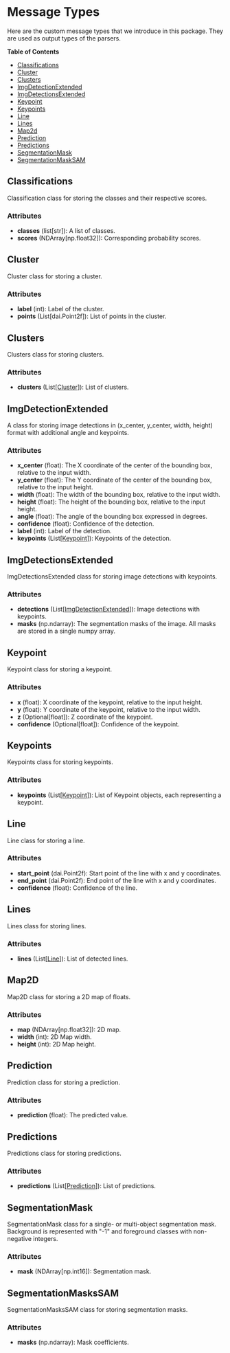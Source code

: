 # Message Types

Here are the custom message types that we introduce in this package. They are used as output types of the parsers.

**Table of Contents**

- [Classifications](#classifications)
- [Cluster](#cluster)
- [Clusters](#clusters)
- [ImgDetectionExtended](#imgdetectionextended)
- [ImgDetectionsExtended](#imgdetectionsextended)
- [Keypoint](#keypoint)
- [Keypoints](#keypoints)
- [Line](#line)
- [Lines](#lines)
- [Map2d](#map2d)
- [Prediction](#prediction)
- [Predictions](#predictions)
- [SegmentationMask](#segmentationmask)
- [SegmentationMaskSAM](#segmentationmaskssam)

## Classifications

Classification class for storing the classes and their respective scores.

### Attributes

- **classes** (list\[str\]): A list of classes.
- **scores** (NDArray\[np.float32\]): Corresponding probability scores.

## Cluster

Cluster class for storing a cluster.

### Attributes

- **label** (int): Label of the cluster.
- **points** (List\[dai.Point2f\]): List of points in the cluster.

## Clusters

Clusters class for storing clusters.

### Attributes

- **clusters** (List\[[Cluster](#cluster)\]): List of clusters.

## ImgDetectionExtended

A class for storing image detections in (x_center, y_center, width, height) format with additional angle and keypoints.

### Attributes

- **x_center** (float): The X coordinate of the center of the bounding box, relative to the input width.
- **y_center** (float): The Y coordinate of the center of the bounding box, relative to the input height.
- **width** (float): The width of the bounding box, relative to the input width.
- **height** (float): The height of the bounding box, relative to the input height.
- **angle** (float): The angle of the bounding box expressed in degrees.
- **confidence** (float): Confidence of the detection.
- **label** (int): Label of the detection.
- **keypoints** (List\[[Keypoint](#keypoint)\]): Keypoints of the detection.

## ImgDetectionsExtended

ImgDetectionsExtended class for storing image detections with keypoints.

### Attributes

- **detections** (List\[[ImgDetectionExtended](#imgdetectionextended)\]): Image detections with keypoints.
- **masks** (np.ndarray): The segmentation masks of the image. All masks are stored in a single numpy array.

## Keypoint

Keypoint class for storing a keypoint.

### Attributes

- **x** (float): X coordinate of the keypoint, relative to the input height.
- **y** (float): Y coordinate of the keypoint, relative to the input width.
- **z** (Optional\[float\]): Z coordinate of the keypoint.
- **confidence** (Optional\[float\]): Confidence of the keypoint.

## Keypoints

Keypoints class for storing keypoints.

### Attributes

- **keypoints** (List\[[Keypoint](#keypoint)\]): List of Keypoint objects, each representing a keypoint.

## Line

Line class for storing a line.

### Attributes

- **start_point** (dai.Point2f): Start point of the line with x and y coordinates.
- **end_point** (dai.Point2f): End point of the line with x and y coordinates.
- **confidence** (float): Confidence of the line.

## Lines

Lines class for storing lines.

### Attributes

- **lines** (List\[[Line](#line)\]): List of detected lines.

## Map2D

Map2D class for storing a 2D map of floats.

### Attributes

- **map** (NDArray\[np.float32\]): 2D map.
- **width** (int): 2D Map width.
- **height** (int): 2D Map height.

## Prediction

Prediction class for storing a prediction.

### Attributes

- **prediction** (float): The predicted value.

## Predictions

Predictions class for storing predictions.

### Attributes

- **predictions** (List\[[Prediction](#prediction)\]): List of predictions.

## SegmentationMask

SegmentationMask class for a single- or multi-object segmentation mask. Background is represented with "-1" and foreground classes with non-negative integers.

### Attributes

- **mask** (NDArray\[np.int16\]): Segmentation mask.

## SegmentationMasksSAM

SegmentationMasksSAM class for storing segmentation masks.

### Attributes

- **masks** (np.ndarray): Mask coefficients.
